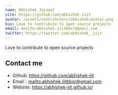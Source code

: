 ```yaml
---
name: Abhishek Jaiswal
site: https://github.com/abhishek-iiit
avatar: /assets/contributors/abhishek/avatar.png
bio: Love to contribute to open source projects 
email: mailto:abhishek.iiitbbsr@gmail.com
twitter: https://twitter.com/abhishek__iiit
---
```


Love to contribute to open source projects

## Contact me

- Github: <https://github.com/abhishek-iiit>
- Email：<mailto:abhishek.iiitbbsr@gmail.com>
- Website: <https://abhishek-iiit.github.io/>
  
